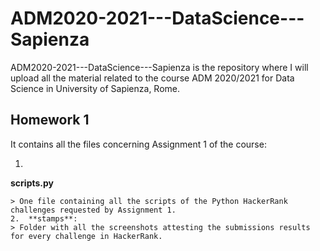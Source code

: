 # ADM2020-2021---DataScience---Sapienza

ADM2020-2021---DataScience---Sapienza is the repository where I will upload 
all the material related to the course ADM 2020/2021 for Data Science in University of Sapienza, Rome.

## Homework 1

It contains all the files concerning Assignment 1 of the course:
1.  ```bash
**scripts.py**
```:
> One file containing all the scripts of the Python HackerRank challenges requested by Assignment 1.
2.  **stamps**:
> Folder with all the screenshots attesting the submissions results for every challenge in HackerRank.




